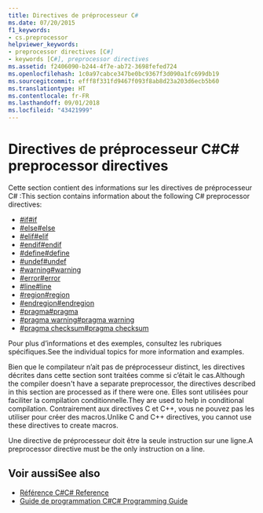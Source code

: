 ```yaml
---
title: Directives de préprocesseur C#
ms.date: 07/20/2015
f1_keywords:
- cs.preprocessor
helpviewer_keywords:
- preprocessor directives [C#]
- keywords [C#], preprocessor directives
ms.assetid: f2406090-b244-4f7e-ab72-3698fefed724
ms.openlocfilehash: 1c0a97cabce347be0bc9367f3d090a1fc699db19
ms.sourcegitcommit: efff8f331fd9467f093f8ab8d23a203d6ecb5b60
ms.translationtype: HT
ms.contentlocale: fr-FR
ms.lasthandoff: 09/01/2018
ms.locfileid: "43421999"
---
```

# <a name="c-preprocessor-directives"></a><span data-ttu-id="1fa17-102">Directives de préprocesseur C#</span><span class="sxs-lookup"><span data-stu-id="1fa17-102">C# preprocessor directives</span></span>
<span data-ttu-id="1fa17-103">Cette section contient des informations sur les directives de préprocesseur C# :</span><span class="sxs-lookup"><span data-stu-id="1fa17-103">This section contains information about the following C# preprocessor directives:</span></span>

- [<span data-ttu-id="1fa17-104">#if</span><span class="sxs-lookup"><span data-stu-id="1fa17-104">#if</span></span>](../../../csharp/language-reference/preprocessor-directives/preprocessor-if.md)
- [<span data-ttu-id="1fa17-105">#else</span><span class="sxs-lookup"><span data-stu-id="1fa17-105">#else</span></span>](../../../csharp/language-reference/preprocessor-directives/preprocessor-else.md)
- [<span data-ttu-id="1fa17-106">#elif</span><span class="sxs-lookup"><span data-stu-id="1fa17-106">#elif</span></span>](../../../csharp/language-reference/preprocessor-directives/preprocessor-elif.md)
- [<span data-ttu-id="1fa17-107">#endif</span><span class="sxs-lookup"><span data-stu-id="1fa17-107">#endif</span></span>](../../../csharp/language-reference/preprocessor-directives/preprocessor-endif.md)
- [<span data-ttu-id="1fa17-108">#define</span><span class="sxs-lookup"><span data-stu-id="1fa17-108">#define</span></span>](../../../csharp/language-reference/preprocessor-directives/preprocessor-define.md)
- [<span data-ttu-id="1fa17-109">#undef</span><span class="sxs-lookup"><span data-stu-id="1fa17-109">#undef</span></span>](../../../csharp/language-reference/preprocessor-directives/preprocessor-undef.md)
- [<span data-ttu-id="1fa17-110">#warning</span><span class="sxs-lookup"><span data-stu-id="1fa17-110">#warning</span></span>](../../../csharp/language-reference/preprocessor-directives/preprocessor-warning.md)
- [<span data-ttu-id="1fa17-111">#error</span><span class="sxs-lookup"><span data-stu-id="1fa17-111">#error</span></span>](../../../csharp/language-reference/preprocessor-directives/preprocessor-error.md)
- [<span data-ttu-id="1fa17-112">#line</span><span class="sxs-lookup"><span data-stu-id="1fa17-112">#line</span></span>](../../../csharp/language-reference/preprocessor-directives/preprocessor-line.md)
- [<span data-ttu-id="1fa17-113">#region</span><span class="sxs-lookup"><span data-stu-id="1fa17-113">#region</span></span>](../../../csharp/language-reference/preprocessor-directives/preprocessor-region.md)
- [<span data-ttu-id="1fa17-114">#endregion</span><span class="sxs-lookup"><span data-stu-id="1fa17-114">#endregion</span></span>](../../../csharp/language-reference/preprocessor-directives/preprocessor-endregion.md)
- [<span data-ttu-id="1fa17-115">#pragma</span><span class="sxs-lookup"><span data-stu-id="1fa17-115">#pragma</span></span>](../../../csharp/language-reference/preprocessor-directives/preprocessor-pragma.md)
- [<span data-ttu-id="1fa17-116">#pragma warning</span><span class="sxs-lookup"><span data-stu-id="1fa17-116">#pragma warning</span></span>](../../../csharp/language-reference/preprocessor-directives/preprocessor-pragma-warning.md)
- [<span data-ttu-id="1fa17-117">#pragma checksum</span><span class="sxs-lookup"><span data-stu-id="1fa17-117">#pragma checksum</span></span>](../../../csharp/language-reference/preprocessor-directives/preprocessor-pragma-checksum.md)

<span data-ttu-id="1fa17-118">Pour plus d’informations et des exemples, consultez les rubriques spécifiques.</span><span class="sxs-lookup"><span data-stu-id="1fa17-118">See the individual topics for more information and examples.</span></span>

<span data-ttu-id="1fa17-119">Bien que le compilateur n’ait pas de préprocesseur distinct, les directives décrites dans cette section sont traitées comme si c’était le cas.</span><span class="sxs-lookup"><span data-stu-id="1fa17-119">Although the compiler doesn't have a separate preprocessor, the directives described in this section are processed as if there were one.</span></span> <span data-ttu-id="1fa17-120">Elles sont utilisées pour faciliter la compilation conditionnelle.</span><span class="sxs-lookup"><span data-stu-id="1fa17-120">They are used to help in conditional compilation.</span></span> <span data-ttu-id="1fa17-121">Contrairement aux directives C et C++, vous ne pouvez pas les utiliser pour créer des macros.</span><span class="sxs-lookup"><span data-stu-id="1fa17-121">Unlike C and C++ directives, you cannot use these directives to create macros.</span></span>

<span data-ttu-id="1fa17-122">Une directive de préprocesseur doit être la seule instruction sur une ligne.</span><span class="sxs-lookup"><span data-stu-id="1fa17-122">A preprocessor directive must be the only instruction on a line.</span></span>

## <a name="see-also"></a><span data-ttu-id="1fa17-123">Voir aussi</span><span class="sxs-lookup"><span data-stu-id="1fa17-123">See also</span></span>

- [<span data-ttu-id="1fa17-124">Référence C#</span><span class="sxs-lookup"><span data-stu-id="1fa17-124">C# Reference</span></span>](../../../csharp/language-reference/index.md)  
- [<span data-ttu-id="1fa17-125">Guide de programmation C#</span><span class="sxs-lookup"><span data-stu-id="1fa17-125">C# Programming Guide</span></span>](../../../csharp/programming-guide/index.md)
